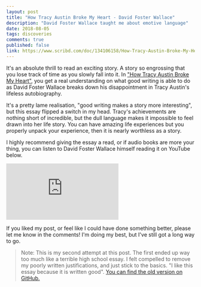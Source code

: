 ```yaml
---
layout: post
title: "How Tracy Austin Broke My Heart - David Foster Wallace"
description: "David Foster Wallace taught me about emotive language"
date: 2018-08-05
tags: discoveries
comments: true
published: false
link: https://www.scribd.com/doc/134106158/How-Tracy-Austin-Broke-My-Heart-David-Foster-Wallace
---
```


It's an absolute thrill to read an exciting story. A story so engrossing that you lose track of time as you slowly fall into it. In ["How Tracy Austin Broke My Heart"](https://www.scribd.com/doc/134106158/How-Tracy-Austin-Broke-My-Heart-David-Foster-Wallace), you get a real understanding on what good writing is able to do as David Foster Wallace breaks down his disappointment in Tracy Austin's lifeless autobiography.

It's a pretty lame realisation, "good writing makes a story more interesting", but this essay flipped a switch in my head. Tracy's achievements are nothing short of incredible, but the dull language makes it impossible to feel drawn into her life story. You can have amazing life experiences but you properly unpack your experience, then it is nearly worthless as a story.

I highly recommend giving the essay a read, or if audio books are more your thing, you can listen to David Foster Wallace himself reading it on YouTube below.

<div class="youtube-wrapper">
  <iframe src="https://www.youtube-nocookie.com/embed/U7BYK0hZibk" frameborder="0" allow="encrypted-media" allowfullscreen></iframe>
</div>

If you liked my post, or feel like I could have done something better, please let me know in the comments!
I'm doing my best, but I've still got a long way to go.

<blockquote>
Note: This is my second attempt at this post. The first ended up way too much like a terrible high school essay. I felt compelled to remove my poorly written justifications, and just stick to the basics. "I like this essay because it is written good". <a href="https://github.com/andyhansen/blog/blob/9167215ce27874420b03927ad9b4291d94d39d81/_posts/2018-08-05-david-foster-wallce-tracy-austin.md">You can find the old version on GitHub.</a>
</blockquote>
